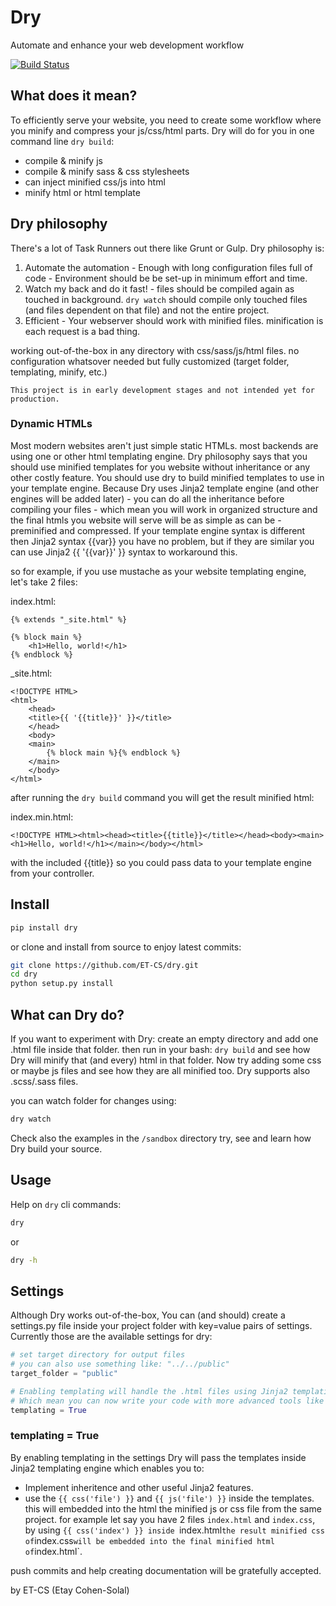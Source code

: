 Dry
===

Automate and enhance your web development workflow

[![Build Status](https://travis-ci.org/ET-CS/dry.svg?branch=master)](https://travis-ci.org/ET-CS/dry)

## What does it mean?

To efficiently serve your website, you need to create some workflow where you minify and compress your js/css/html parts.
Dry will do for you in one command line `dry build`:

* compile & minify js
* compile & minify sass & css stylesheets
* can inject minified css/js into html
* minify html or html template

## Dry philosophy

There's a lot of Task Runners out there like Grunt or Gulp. Dry philosophy is:

1. Automate the automation - Enough with long configuration files full of code - Environment should be be set-up in minimum effort and time.
2. Watch my back and do it fast! - files should be compiled again as touched in background. `dry watch` should compile only touched files (and files dependent on that file) and not the entire project.
3. Efficient - Your webserver should work with minified files. minification is each request is a bad thing.

working out-of-the-box in any directory with css/sass/js/html files. no configuration whatsover needed but fully customized (target folder, templating, minify, etc.)

    This project is in early development stages and not intended yet for production.

### Dynamic HTMLs
Most modern websites aren't just simple static HTMLs. most backends are using one or other html templating engine.
Dry philosophy says that you should use minified templates for you website without inheritance or any other costly feature.
You should use dry to build minified templates to use in your template engine.
Because Dry uses Jinja2 template engine (and other engines will be added later) - you can do all the inheritance before compiling your files - which mean you will work in organized structure and the final htmls you website will serve will be as simple as can be - preminified and compressed.
If your template engine syntax is different then Jinja2 syntax {{var}} you have no problem, but if they are similar you can use Jinja2 {{ '{{var}}' }} syntax to workaround this.

so for example, if you use mustache as your website templating engine, let's take 2 files:

index.html:
```
{% extends "_site.html" %}

{% block main %}
    <h1>Hello, world!</h1>
{% endblock %}
```

_site.html:
```
<!DOCTYPE HTML>
<html>
    <head>
	<title>{{ '{{title}}' }}</title>
    </head>
    <body>
	<main>
	    {% block main %}{% endblock %}
	</main>
    </body>
</html>
```

after running the `dry build` command you will get the result minified html:

index.min.html:
```
<!DOCTYPE HTML><html><head><title>{{title}}</title></head><body><main><h1>Hello, world!</h1></main></body></html>
```
with the included {{title}} so you could pass data to your template engine from your controller.

## Install

```bash
pip install dry
```

or clone and install from source to enjoy latest commits:
```bash
git clone https://github.com/ET-CS/dry.git
cd dry
python setup.py install
```

## What can Dry do?

If you want to experiment with Dry: create an empty directory and add one .html file inside that folder. then run in your bash: `dry build` and see how Dry will minify that (and every) html in that folder. Now try adding some css or maybe js files and see how they are all minified too.
Dry supports also .scss/.sass files.

you can watch folder for changes using:
```bash
dry watch
```

Check also the examples in the `/sandbox` directory try, see and learn how Dry build your source.

## Usage

Help on `dry` cli commands:
```bash
dry
```
or
```bash
dry -h
```

## Settings
Although Dry works out-of-the-box, You can (and should) create a settings.py file inside your project folder with key=value pairs of settings.
Currently those are the available settings for dry:
```python
# set target directory for output files
# you can also use something like: "../../public"
target_folder = "public"

# Enabling templating will handle the .html files using Jinja2 templating engine,
# Which mean you can now write your code with more advanced tools like inheritance.
templating = True
```

### templating = True
By enabling templating in the settings Dry will pass the templates inside Jinja2 templating engine
which enables you to:
* Implement inheritence and other useful Jinja2 features.
* use the `{{ css('file') }}` and `{{ js('file') }}` inside the templates. this will embedded into the html the minified js or css file from the same project. for example let say you have 2 files `index.html` and `index.css`, by using `{{ css('index') }} inside `index.html` the result minified css of `index.css` will be embedded into the final minified html of `index.html`.

push commits and help creating documentation will be gratefully accepted.

by ET-CS (Etay Cohen-Solal)
